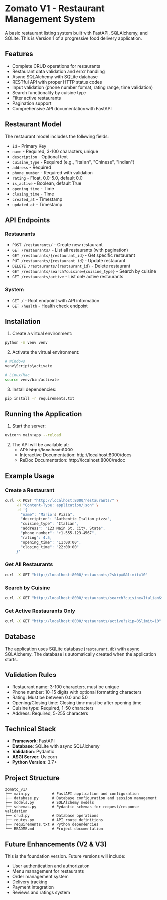 # Zomato V1 - Restaurant Management System

A basic restaurant listing system built with FastAPI, SQLAlchemy, and SQLite. This is Version 1 of a progressive food delivery application.

## Features

- Complete CRUD operations for restaurants
- Restaurant data validation and error handling
- Async SQLAlchemy with SQLite database
- RESTful API with proper HTTP status codes
- Input validation (phone number format, rating range, time validation)
- Search functionality by cuisine type
- Filter active restaurants
- Pagination support
- Comprehensive API documentation with FastAPI

## Restaurant Model

The restaurant model includes the following fields:
- `id` - Primary Key
- `name` - Required, 3-100 characters, unique
- `description` - Optional text
- `cuisine_type` - Required (e.g., "Italian", "Chinese", "Indian")
- `address` - Required
- `phone_number` - Required with validation
- `rating` - Float, 0.0-5.0, default 0.0
- `is_active` - Boolean, default True
- `opening_time` - Time
- `closing_time` - Time
- `created_at` - Timestamp
- `updated_at` - Timestamp

## API Endpoints

### Restaurants
- `POST /restaurants/` - Create new restaurant
- `GET /restaurants/` - List all restaurants (with pagination)
- `GET /restaurants/{restaurant_id}` - Get specific restaurant
- `PUT /restaurants/{restaurant_id}` - Update restaurant
- `DELETE /restaurants/{restaurant_id}` - Delete restaurant
- `GET /restaurants/search?cuisine={cuisine_type}` - Search by cuisine
- `GET /restaurants/active` - List only active restaurants

### System
- `GET /` - Root endpoint with API information
- `GET /health` - Health check endpoint

## Installation

1. Create a virtual environment:
```bash
python -m venv venv
```

2. Activate the virtual environment:
```bash
# Windows
venv\Scripts\activate

# Linux/Mac
source venv/bin/activate
```

3. Install dependencies:
```bash
pip install -r requirements.txt
```

## Running the Application

1. Start the server:
```bash
uvicorn main:app --reload
```

2. The API will be available at:
   - API: http://localhost:8000
   - Interactive Documentation: http://localhost:8000/docs
   - ReDoc Documentation: http://localhost:8000/redoc

## Example Usage

### Create a Restaurant
```bash
curl -X POST "http://localhost:8000/restaurants/" \
     -H "Content-Type: application/json" \
     -d '{
       "name": "Mario's Pizza",
       "description": "Authentic Italian pizza",
       "cuisine_type": "Italian",
       "address": "123 Main St, City, State",
       "phone_number": "+1-555-123-4567",
       "rating": 4.5,
       "opening_time": "11:00:00",
       "closing_time": "22:00:00"
     }'
```

### Get All Restaurants
```bash
curl -X GET "http://localhost:8000/restaurants/?skip=0&limit=10"
```

### Search by Cuisine
```bash
curl -X GET "http://localhost:8000/restaurants/search?cuisine=Italian&skip=0&limit=10"
```

### Get Active Restaurants Only
```bash
curl -X GET "http://localhost:8000/restaurants/active?skip=0&limit=10"
```

## Database

The application uses SQLite database (`restaurant.db`) with async SQLAlchemy. The database is automatically created when the application starts.

## Validation Rules

- Restaurant name: 3-100 characters, must be unique
- Phone number: 10-15 digits with optional formatting characters
- Rating: Must be between 0.0 and 5.0
- Opening/Closing time: Closing time must be after opening time
- Cuisine type: Required, 1-50 characters
- Address: Required, 5-255 characters

## Technical Stack

- **Framework**: FastAPI
- **Database**: SQLite with async SQLAlchemy
- **Validation**: Pydantic
- **ASGI Server**: Uvicorn
- **Python Version**: 3.7+

## Project Structure

```
zomato_v1/
├── main.py          # FastAPI application and configuration
├── database.py      # Database configuration and session management
├── models.py        # SQLAlchemy models
├── schemas.py       # Pydantic schemas for request/response validation
├── crud.py          # Database operations
├── routes.py        # API route definitions
├── requirements.txt # Python dependencies
└── README.md        # Project documentation
```

## Future Enhancements (V2 & V3)

This is the foundation version. Future versions will include:
- User authentication and authorization
- Menu management for restaurants
- Order management system
- Delivery tracking
- Payment integration
- Reviews and ratings system
